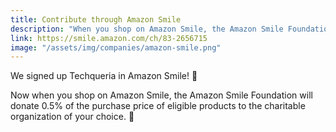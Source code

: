 ```yaml
---
title: Contribute through Amazon Smile
description: "When you shop on Amazon Smile, the Amazon Smile Foundation will donate 0.5% of the purchase price of eligible products to Techqueria."
link: https://smile.amazon.com/ch/83-2656715
image: "/assets/img/companies/amazon-smile.png"
---
```


We signed up Techqueria in Amazon Smile! 🛒

Now when you shop on Amazon Smile, the Amazon Smile Foundation will donate 0.5% of the purchase price of eligible products to the charitable organization of your choice. 💛
